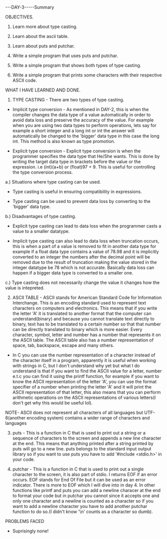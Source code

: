 ---DAY-3-----Summary

OBJECTIVES.

1. Learn more about type casting.

2. Learn about the ascii table.

3. Learn about puts and putchar.

4. Write a simple program that uses puts and putchar.

5. Write a simple program that shows both types of type casting.

6. Write a simple program that prints some characters with their respective ASCII code. 

WHAT I HAVE LEARNED AND DONE.

1. TYPE CASTING - There are two types of type casting.

- Implicit type conversion - As mentioned in DAY-2, this is when the compiler changes the data type of a value automatically in order to avoid data loss and preserve the accuracy of the value. For example when you are using two data types to perform operations, lets say for example a short integer and a long int or int the answer will automatically be changed to the 'bigger' data type in this case the long int. This method is also known as type promotion.  

- Explicit type conversion - Explicit type conversion is when the programmer specifies the data type that He/She wants. This is done by writing the target data type in brackets before the value or the expression. i.e (int)(a+b) or (float)97 + 9. This is useful for controlling the type conversion process.

a.) Situations where type casting can be used.

- Type casting is useful in ensuring compatibility in expressions.

- Type casting can be used to prevent data loss by converting to the 'bigger' data type.

b.) Disadvantages of type casting.

- Explicit type casting can lead to data loss when the programmer casts a value to a smaller datatype.

- Implicit type casting can also lead to data loss when truncation occurs, this is when a part of a value is removed to fit in another data type for example if a float data type contains a value of 78.98 and it is implicitly converted to an integer the numbers after the decimal point will be removed due to the result of truncation making the value stored in the integer datatype be 78 which is not accurate. Basically data loss can happen if a bigger data type is converted to a smaller one.

c.) Type casting does not necessarily change the value it changes how the value is intepreted.

2. ASCII TABLE - ASCII stands for American Standard Code for Information Interchange. This is an encoding standard used to represent text characters on computers and electronics. This means that if you write the letter 'A' it is translated to another format that the computer can understand(binary) and because you cannot translate text directly to binary, text has to be translated to a certain number so that that number can be directly translated to binary which is more easier. Every character, symbol, letter and number has a number that represents it on the ASCII table. The ASCII table also has a number representation of space, tab, backspace, escape and many others. 

- In C you can use the number representation of a character instead of the character itself in a program, apparently it is useful when working with strings in C, but I don't understand why yet but what I do understand is that if you want to find the ASCII value for a letter, number e.t.c you can find it using the printf function, for example if you want to know the ASCII representation of the letter 'A', you can use the format specifier of a number when printing the letter 'A' and it will print the ASCII representation of that letter, this also means that you can perform arithmetic operations on the ASCII representations of various letters(I don't get why this would be useful lol).

NOTE- ASCII does not represent all characters of all languages but UTF-8(another encoding system) contains a wider range of characters and languages

3. puts  - This is a function in C that is used to print out a string or a sequence of characters to the screen and appends a new line character at the end. This means that anything printed after a string printed by puts will go to a new line. puts belongs to the standard input output library so if you want to use puts you have to add '#include <stdio.h>' in your code.

4. putchar - This is a function in C that is used to print out a single character to the screen, it is also part of stdio. I returns EOF if an error occurs. EOF stands for End Of File but it can be used as an error indicator. There is more to EOF which I will dive into in day 4. In other functions like printf and puts you can add a newline characer at the end to format your code but in putchar you cannot since it accepts one and only one character and a newline is counted as a character so if you want to add a newline character you have to add another putchar function to do so.(I didn't know '\n' counts as a character so dumb).

PROBLEMS FACED
- Suprisingly none!

